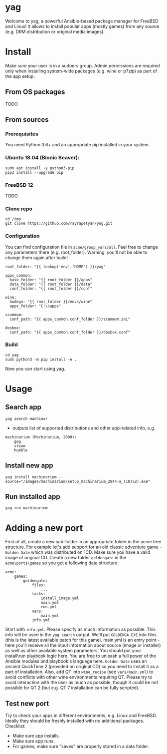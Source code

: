 # yag

Welcome to yag, a powerful Ansible-based package manager for FreeBSD and Linux!
It allows to install popular apps (mostly games) from any source (e.g. DRM distribution or original media images).

# Install

Make sure your user is in a sudoers group. Admin permissions are required only when installing system-wide packages 
(e.g. wine or p7zip) as part of the app setup.

## From OS packages

TODO

## From sources

### Prerequisites

You need Python 3.6+ and an appropriate pip installed in your system.

### Ubuntu 18.04 (Bionic Beaver):
```
sudo apt install -y python3-pip
pip3 install --upgrade pip
```
### FreeBSD 12

TODO

### Clone repo
```
cd /tmp
git clone https://github.com/rayrapetyan/yag.git
```

### Configuration
You can find configuration file in `acme/group_vars/all`.
Feel free to change any parameters there (e.g. root_folder). Warning: you'll not be able to change them again after
build!
```
root_folder: "{{ lookup('env','HOME') }}/yag"

apps_common:
  base_folder: "{{ root_folder }}/apps"
  data_folder: "{{ root_folder }}/data"
  conf_folder: "{{ root_folder }}/conf"

wine:
  bodega: "{{ root_folder }}/envs/wine"
  apps_folder: "C:\\apps"

scummvm:
  conf_path: "{{ apps_common.conf_folder }}/scummvm.ini"

dosbox:
  conf_path: "{{ apps_common.conf_folder }}/dosbox.conf"
```

### Build
```
cd yag
sudo python3 -m pip install -e .
```
Now you can start using yag.

# Usage

## Search app

`yag search machinar`

- outputs list of supported distributions and other app-related info, e.g.
```
machinarium (Machinarium, 2009):
    gog
    steam
    humble
```
## Install new app

`yag install machinarium --source="/images/machinarium/setup_machinarium_2844-a_(18752).exe"`

## Run installed app

`yag run machinarium`

# Adding a new port

First of all, create a new sub-folder in an appropriate folder in the acme tree structure. For example let's add support
for an old classic adventure game - `Golden Gate` which was distributed on 1CD. Make sure you have a valid image of 
original CD. Create a new folder `goldengate` in the `acme\ports\games` so you get a following data structure:
```
acme:
    games:
        goldengate:
            files:
                ...
            tasks:
                install_image.yml
                main.yml
                run.yml
            vars:
                main.yml
            info.yml
```
Start with `info.yml`. Please specify as much information as possible. This info will be used in the `yag search` output.
We'll put `GOLDENGA.EXE` into files (this is the latest available patch for this game).
main.yml is an entry point - here you'll receive all the input information about source (image or installer) as well as
other available system parameters.
You should put your install\run playbook logic here. You are free to unleash a full power of the Ansible modules 
and playbook's language here.
`Golden Gate` uses an ancient QuickTime 2 (provided on original CD) so you need to install it as a part of installation.
Also, add QT into `wine_recipe` (see `vars/main.yml`) to avoid conflicts with other wine environments requiring QT.
Please try to avoid interaction with the user as much as possible, though it could be not possible for QT 2 (but e.g. QT 7
installation can be fully scripted).

## Test new port
Try to check your apps in different environments, e.g. Linux and FreeBSD. Ideally they should be freshly installed with 
no additional packages.
Checklist:
- Make sure app installs. 
- Make sure app runs.
- For games, make sure "saves" are properly stored in a data folder.
